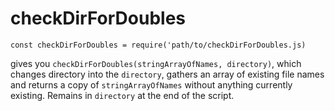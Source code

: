 # checkDirForDoubles

```
const checkDirForDoubles = require('path/to/checkDirForDoubles.js)
```

gives you `checkDirForDoubles(stringArrayOfNames, directory)`, which changes directory into the `directory`, gathers an array of existing file names and returns a copy of `stringArrayOfNames` without anything currently existing. Remains in `directory` at the end of the script.
